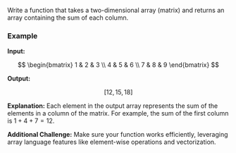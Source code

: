 Write a function that takes a two-dimensional array (matrix) and returns an array containing the sum of each column.

### Example

**Input:**

$$
\begin{bmatrix}
1 & 2 & 3 \\
4 & 5 & 6 \\
7 & 8 & 9
\end{bmatrix}
$$

**Output:**

$$
[12, 15, 18]
$$

**Explanation:** Each element in the output array represents the sum of the elements in a column of the matrix. For
example, the sum of the first column is $1 + 4 + 7 = 12$.

**Additional Challenge:** Make sure your function works efficiently, leveraging array language features like
element-wise operations and vectorization.
